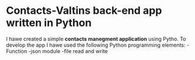 # Contacts-Valtins back-end app written in Python
I hawe created a simple **contacts manegment application** using Pytho.
To develop the app I hawe used the following Python programming elements:
-Function
-json module
-file read and write

